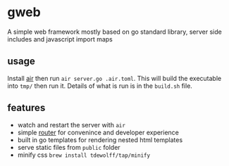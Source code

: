 # gweb
A simple web framework mostly based on go standard library, server side includes and javascript import maps

## usage
Install [air](https://github.com/cosmtrek/air) then run `air server.go .air.toml`. This will build the executable into `tmp/` then run it. Details of what is run is in the `build.sh` file.

## features

- watch and restart the server with `air`
- simple [router](https://github.com/julienschmidt/httprouter) for convenince and developer experience 
- built in go templates for rendering nested html templates
- serve static files from `public` folder 
- minify css `brew install tdewolff/tap/minify`